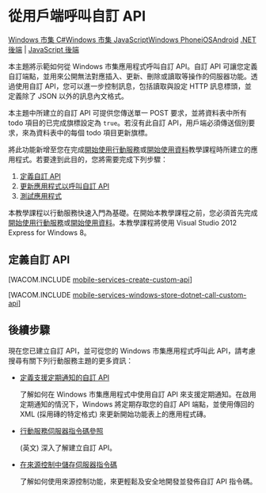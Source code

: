 <properties urlDisplayName="Call a custom API from the client" pageTitle="Call a custom API from a Windows Store client - Mobile Services" metaKeywords="" description="Learn how to define a custom API and then call it from a Windows Store app that use Azure Mobile Services." metaCanonical="" services="" documentationCenter="" title="Call a custom API from the client" authors="glenga" solutions="" manager="" editor="" />

從用戶端呼叫自訂 API
====================

[Windows 市集 C\#](/zh-tw/documentation/articles/mobile-services-windows-store-dotnet-call-custom-api "Windows 市集 C#")[Windows 市集 JavaScript](/zh-tw/documentation/articles/mobile-services-windows-store-javascript-call-custom-api "Windows 市集 JavaScript")[Windows Phone](/zh-tw/documentation/articles/mobile-services-windows-phone-call-custom-api "Windows Phone")[iOS](/zh-tw/documentation/articles/mobile-services-ios-call-custom-api "iOS")[Android](/zh-tw/documentation/articles/mobile-services-android-call-custom-api "Android") [.NET 後端](/zh-tw/documentation/articles/mobile-services-dotnet-backend-windows-store-dotnet-call-custom-api ".NET 後端") | [JavaScript 後端](/zh-tw/documentation/articles/mobile-services-windows-store-dotnet-call-custom-api "JavaScript 後端")

本主題將示範如何從 Windows 市集應用程式呼叫自訂 API。自訂 API 可讓您定義自訂端點，並用來公開無法對應插入、更新、刪除或讀取等操作的伺服器功能。透過使用自訂 API，您可以進一步控制訊息，包括讀取與設定 HTTP 訊息標頭，並定義除了 JSON 以外的訊息內文格式。

本主題中所建立的自訂 API 可提供您傳送單一 POST 要求，並將資料表中所有 todo 項目的已完成旗標設定為 `true`。若沒有此自訂 API，用戶端必須傳送個別要求，來為資料表中的每個 todo 項目更新旗標。

將此功能新增至您在完成[開始使用行動服務](/zh-tw/documentation/articles/mobile-services-windows-store-get-started/)或[開始使用資料](/zh-tw/documentation/articles/mobile-services-windows-store-dotnet-get-started-data/)教學課程時所建立的應用程式。若要達到此目的，您將需要完成下列步驟：

1.  [定義自訂 API](#define-custom-api)
2.  [更新應用程式以呼叫自訂 API](#update-app)
3.  [測試應用程式](#test-app)

本教學課程以行動服務快速入門為基礎。在開始本教學課程之前，您必須首先完成[開始使用行動服務](/zh-tw/documentation/articles/mobile-services-windows-store-get-started/)或[開始使用資料](/zh-tw/documentation/articles/mobile-services-windows-store-dotnet-get-started-data/)。本教學課程將使用 Visual Studio 2012 Express for Windows 8。

定義自訂 API
------------

[WACOM.INCLUDE [mobile-services-create-custom-api](../includes/mobile-services-create-custom-api.md)]

[WACOM.INCLUDE [mobile-services-windows-store-dotnet-call-custom-api](../includes/mobile-services-windows-store-dotnet-call-custom-api.md)]

後續步驟
--------

現在您已建立自訂 API，並可從您的 Windows 市集應用程式呼叫此 API，請考慮搜尋有關下列行動服務主題的更多資訊：

-   [定義支援定期通知的自訂 API](/zh-tw/documentation/articles/mobile-services-windows-store-dotnet-create-pull-notifications)
    
    了解如何在 Windows 市集應用程式中使用自訂 API 來支援定期通知。在啟用定期通知的情況下，Windows 將定期存取您的自訂 API 端點，並使用傳回的 XML (採用磚的特定格式) 來更新開始功能表上的應用程式磚。

-   [行動服務伺服器指令碼參照](http://go.microsoft.com/fwlink/?LinkId=262293)
     
    (英文) 深入了解建立自訂 API。

-   [在來源控制中儲存伺服器指令碼](/zh-tw/documentation/articles/mobile-services-store-scripts-source-control)
    
    了解如何使用來源控制功能，來更輕鬆及安全地開發並發佈自訂 API 指令碼。


